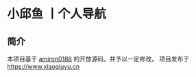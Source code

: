 # 小邱鱼 丨个人导航

## 简介

本项目基于 [amiron0188](https://github.com/amiron0188/daohang) 的开放源码，并予以一定修改。
项目发布于 https://www.xiaoqiuyu.cn
